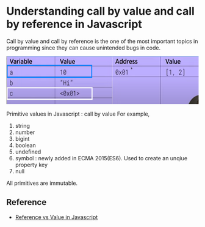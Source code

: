 # Understanding call by value and call by reference in Javascript
Call by value and call by reference is the one of the most important topics in programming since they can cause unintended bugs in code.  

<img src="reference/byValueByRef.png" alt="youtube screenshot" width=625 height=125 />

Primitive values in Javascript : call by value
For example,
1. string
2. number 
3. bigint 
4. boolean
5. undefined
6. symbol : newly added in ECMA 2015(ES6). Used to create an unqiue property key
7. null

All primitives are immutable.

## Reference
- [Reference vs Value in Javascript](https://youtu.be/-hBJz2PPIVE)